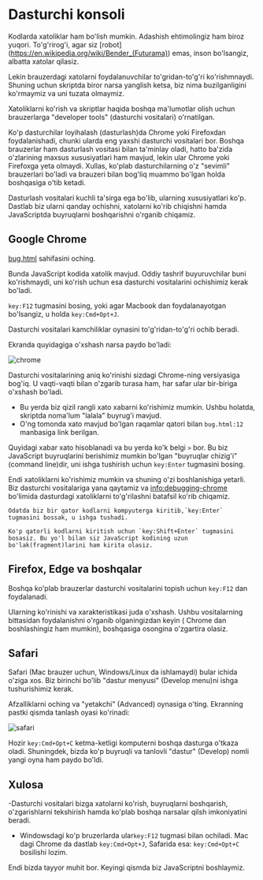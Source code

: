 # Dasturchi konsoli

Kodlarda xatoliklar ham bo'lish mumkin. Adashish ehtimolingiz ham biroz yuqori. To'g'rirog'i, agar siz [robot] (https://en.wikipedia.org/wiki/Bender_(Futurama)) emas, inson bo'lsangiz, albatta xatolar qilasiz.

Lekin brauzerdagi xatolarni foydalanuvchilar to'gridan-to'g'ri ko'rishmnaydi. Shuning uchun skriptda biror narsa yanglish ketsa, biz nima buzilganligini ko'rmaymiz va uni tuzata olmaymiz. 

Xatoliklarni ko'rish va skriptlar haqida boshqa ma'lumotlar olish uchun brauzerlarga "developer tools" (dasturchi vositalari) o'rnatilgan. 

Ko'p dasturchilar loyihalash (dasturlash)da Chrome yoki Firefoxdan foydalanishadi, chunki ularda eng yaxshi dasturchi vositalari bor. Boshqa brauzerlar ham dasturlash vositasi bilan ta'minlay oladi, hatto ba'zida o'zlarining maxsus xususiyatlari ham mavjud, lekin ular Chrome yoki Firefoxga yeta olmaydi. Xullas, ko'plab dasturchilarning o'z "sevimli" brauzerlari bo'ladi va brauzeri bilan bog'liq muammo bo'lgan holda boshqasiga o'tib ketadi.  

Dasturlash vositalari kuchli ta'sirga ega bo'lib, ularning xususiyatlari ko'p. Dastlab biz ularni qanday ochishni, xatolarni ko'rib chiqishni hamda JavaScriptda buyruqlarni boshqarishni o'rganib chiqamiz. 

## Google Chrome

[bug.html](bug.html) sahifasini oching.

Bunda JavaScript kodida xatolik mavjud. Oddiy tashrif buyuruvchilar buni ko'rishmaydi, uni ko'rish uchun esa dasturchi vositalarini ochishimiz kerak bo'ladi. 

`key:F12` tugmasini bosing, yoki agar Macbook dan foydalanayotgan bo'lsangiz, u holda `key:Cmd+Opt+J`.

Dasturchi vositalari kamchiliklar oynasini to'g'ridan-to'g'ri ochib beradi. 

Ekranda quyidagiga o'xshash narsa paydo bo'ladi:

![chrome](chrome.png)

Dasturchi vositalarining aniq ko'rinishi sizdagi Chrome-ning versiyasiga bog'iq. U vaqti-vaqti bilan o'zgarib turasa ham, har safar ular bir-biriga o'xshash bo'ladi. 

- Bu yerda biz qizil rangli xato xabarni ko'rishimiz mumkin. Ushbu holatda, skriptda noma'lum "lalala" buyrug'i mavjud.
- O'ng tomonda xato mavjud bo'lgan raqamlar qatori bilan `bug.html:12` manbasiga link berilgan.

Quyidagi xabar xato hisoblanadi va bu yerda ko'k belgi `>` bor. Bu biz JavaScript buyruqlarini berishimiz mumkin bo'lgan "buyruqlar chizig'i" (command line)dir, uni ishga tushirish uchun `key:Enter` tugmasini bosing. 

Endi xatoliklarni ko'rishimiz mumkin va shuning o'zi boshlanishiga yetarli. Biz dasturchi vositalariga yana qaytamiz va  <info:debugging-chrome> bo'limida dasturdagi xatoliklarni to'g'rilashni batafsil ko'rib chiqamiz.

```smart header="ko'p qatorli kiritilgan ma'lumot" (Multi-line input)
Odatda biz bir qator kodlarni kompyuterga kiritib,`key:Enter` tugmasini bossak, u ishga tushadi. 

Ko'p qatorli kodlarni kiritish uchun `key:Shift+Enter` tugmasini bosasiz. Bu yo'l bilan siz JavaScript kodining uzun bo'lak(fragment)larini ham kirita olasiz.
```

## Firefox, Edge va boshqalar

Boshqa ko'plab brauzerlar dasturchi vositalarini topish uchun `key:F12` dan foydalanadi.  

Ularning ko'rinishi va xarakteristikasi juda o'xshash. Ushbu vositalarning bittasidan foydalanishni o'rganib olganingizdan keyin ( Chrome dan boshlashingiz ham mumkin), boshqasiga osongina o'zgartira olasiz. 

## Safari

Safari (Mac brauzer uchun, Windows/Linux da ishlamaydi) bular ichida o'ziga xos. Biz birinchi bo'lib "dastur menyusi" (Develop menu)ni ishga tushurishimiz kerak.

Afzalliklarni oching va "yetakchi" (Advanced) oynasiga o'ting. Ekranning pastki qismda tanlash oyasi ko'rinadi:

![safari](safari.png)

Hozir `key:Cmd+Opt+C` ketma-ketligi komputerni boshqa dasturga o'tkaza oladi. Shuningdek, bizda ko'p buyruqli va tanlovli "dastur" (Develop) nomli yangi oyna ham paydo bo'ldi.

## Xulosa

 -Dasturchi vositalari bizga xatolarni ko'rish, buyruqlarni boshqarish, o'zgarishlarni tekshirish hamda ko'plab boshqa narsalar qilsh imkoniyatini beradi.

- Windowsdagi ko'p bruzerlarda ular`key:F12` tugmasi bilan ochiladi. Mac dagi Chrome da dastlab `key:Cmd+Opt+J`, Safarida esa: `key:Cmd+Opt+C` bosilishi lozim.

Endi bizda tayyor muhit bor. Keyingi qismda biz JavaScriptni boshlaymiz. 
